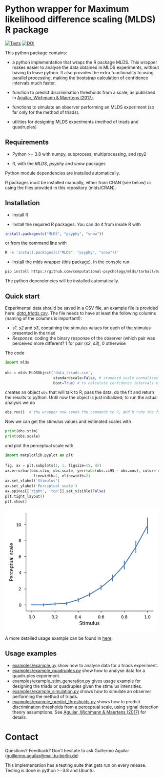 # Python wrapper for Maximum likelihood difference scaling (MLDS) R package

[![Tests](https://github.com/computational-psychology/mlds/actions/workflows/ci-tests.yml/badge.svg)](https://github.com/computational-psychology/mlds/actions/workflows/ci-tests.yml)
[![DOI](https://zenodo.org/badge/42587765.svg)](https://zenodo.org/doi/10.5281/zenodo.12658147)

This python package contains:

- a python implementation that wraps the R package MLDS. This wrapper makes easier to analyse the data obtained in MLDS experiments, without having to leave python. It also provides the extra functionality to using parallel processing, making the bootstrap calculation of confidence intervals much faster.

- function to predict discrimination thresholds from a scale, as published in [Aguilar, Wichmann & Maertens (2017)](https://jov.arvojournals.org/article.aspx?articleid=2433839).

- functions to simulate an observer performing an MLDS experiment (so far only for the method of triads).

- utilities for designing MLDS experiments (method of triads and quadruples)


## Requirements

- Python >= 3.8 with numpy, subprocess, multiprocessing, and rpy2

- R, with the *MLDS*, *psyphy* and *snow* packages

Python module dependencies are installed automatically.

R packages must be installed manually, either from CRAN (see below)
or using the files provided in this repository (mlds/CRAN).


## Installation

- Install R

- Install the required R packages. You can do it from inside R with

```R
install.packages(c("MLDS", "psyphy", "snow"))
```

or from the command line with

```bash
R -e 'install.packages(c("MLDS", "psyphy", "snow"))'
```

- Install the mlds wrapper (this package). In the console run

```bash
pip install https://github.com/computational-psychology/mlds/tarball/master
```

The python dependencies will be installed automatically.


## Quick start

Experimental data should be saved in a CSV file, an example file is provided here: [*data_triads.csv*](examples/data_triads.csv).
The file needs to have at least the following columns (naming of the columns is important!):
- *s1*, *s2* and *s3*, containing the stimulus values for each of the stimulus presented in the triad
- *Response*: coding the binary response of the observer (which pair was perceived more different? 1 for pair (*s2*, *s3*), 0 otherwise

The code

```python
import mlds

obs = mlds.MLDSObject('data_triads.csv',
                      standardscale=False, # standard scale normalizes range from 0 to 1
                      boot=True) # to calculate confidence intervals via bootstrap
```

creates an object `obs` that will talk to R, pass the data, do the fit and
return the results to python. Until now the object is just initialized;
to run the actual analysis we do

```python
obs.run()  # the wrapper now sends the commands to R, and R runs the fitting.
```

Now we can get the stimulus values and estimated scales with

```python
print(obs.stim)
print(obs.scale)
```

and plot the perceptual scale with

```python
import matplotlib.pyplot as plt

fig, ax = plt.subplots(1, 1, figsize=(5, 4))
ax.errorbar(obs.stim, obs.scale, yerr=abs(obs.ci95 - obs.mns), color='#4C72B0',
             linewidth=2, elinewidth=2)
ax.set_xlabel('Stimulus')
ax.set_ylabel('Perceptual scale')
ax.spines[['right', 'top']].set_visible(False)
plt.tight_layout()
plt.show()
```

![example scale output](examples/example_triads.png)


A more detailed usage example can be found in [here](examples/example.py).



## Usage examples

- [examples/example.py](examples/example.py) show how to analyse data for a triads experiment.
- [examples/example_quadruples.py](examples/example_quadruples.py) show how to analyse data for a quadruples experiment.
- [examples/example_stim_generation.py](examples/example_stim_generation.py) gives usage example for designing the triads or quadruples given the stimulus intensities.
- [examples/example_simulation.py](examples/example_simulation.py) shows how to simulate an observer performing the method of triads.
- [examples/example_predict_thresholds.py](examples/example_predict_thresholds.py) shows how to predict discrimination thresholds from a perceptual scale, using signal detection theory assumptions. See [Aguilar, Wichmann & Maertens (2017)](https://jov.arvojournals.org/article.aspx?articleid=2433839) for details.



Contact
=======
Questions? Feedback? Don't hesitate to ask Guillermo Aguilar (guillermo.aguilar@mail.tu-berlin.de)

This implementation has a testing suite that gets run on every release. Testing is done in python >=3.8 and Ubuntu.

